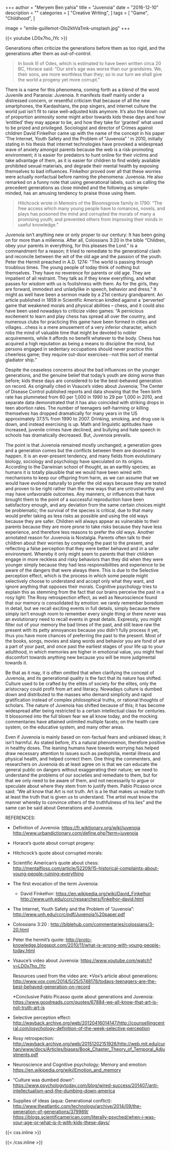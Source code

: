 +++
author = "Meryem Ben yahia"
title = "Juvenoia"
date = "2016-12-10"
description = ""
categories = [
    "Creative Writing",
]
tags = [
    "Game",
    "Childhood",
]

image = "emile-guillemot-Olo2khVaTmk-unsplash.jpg"
+++

{{< youtube LD0x7ho_IYc >}} 

Generations often criticize the generations before them as too rigid, and the generations after them as out-of-control. 

>In book III of Odes, which is estimated to have been written circa 20 BC, Horace said: “Our sire’s age was worse than our grandsires. We, their sons, are more worthless than they; so in our turn we shall give the world a progeny yet more corrupt.” 

There is a name for this phenomena, coming forth as a blend of the word Juvenile and Paranoia: Juvenoia. It manifests itself mainly under a distressed concern, or resentful criticism that because of all the new smartphones, the Kardashians, the pop singers, and internet culture the world just isn’t fit to raise well-adjusted kids anymore. It’s also the blown out of proportion animosity some might arbor towards kids these days and how ‘entitled’ they may appear to be, and how they take for ‘granted’ what used to be prized and privileged. Sociologist and director of Crimes against children David Finkelhor came up with the name of the concept in his paper ‘The Internet, Youth Safety and the Problem of “Juvenoia” ’ in 2010, initially stating in his thesis that internet technologies have provoked a widespread wave of anxiety amongst parents because the web is a risk-promoting environment; it is easier for predators to hunt online for their victims and take advantage of them, as it is easier for children to find widely available prohibited sexual materials, and degrade their mental health by exposing themselves to bad influences. Finkelhor proved over all that these worries were actually nonfactual before naming the phenomena: Juvenoia. He also remarked on a funny note that using generational labels, such as calling the precedent generations as close minded and the following as simple-minded, has an amusing tendency to praise those using them.  

>Hitchcock wrote in Memoirs of the Bloomsgrove family in 1790: “The free access which many young people have to romances, novels, and plays has poisoned the mind and corrupted the morals of many a promising youth; and prevented others from improving their minds in useful knowledge.” 

Juvenoia isn’t anything new or only proper to our century: It has been going on for more than a millennia. After all, Colossians 3:20 in the bible “Children, obey your parents in everything, for this pleases the Lord.” is a commandment for a reason; it tried to remediate to the generational clash and reconcile between the wit of the old age and the passion of the youth. Peter the Hermit preached in A.D. 1274:  "The world is passing through troublous times. The young people of today think of nothing but themselves. They have no reverence for parents or old age. They are impatient of all restraint. They talk as if they knew everything, and what passes for wisdom with us is foolishness with them. As for the girls, they are forward, immodest and unladylike in speech, behavior and dress." It might as well have been a sermon made by a 21st century grandparent. An article published in 1859 in Scientific American kindled against a ‘perverted’ game that weakened morals and physical abilities – chess, and it could also have been used nowadays to criticize video games: “A pernicious excitement to learn and play chess has spread all over the country, and numerous clubs for practicing this game have been formed in cities and villages...chess is a mere amusement of a very inferior character, which robs the mind of valuable time that might be devoted to nobler acquirements, while it affords no benefit whatever to the body. Chess has acquired a high reputation as being a means to discipline the mind, but persons engaged in sedentary occupations should never practice this cheerless game; they require out-door exercises--not this sort of mental gladiator ship.” 

Despite the ceaseless concerns about the bad influences on the younger generations, and the genuine belief that today’s youth are doing worse than before; kids these days are considered to be the best-behaved generation on record.  As originally cited in Vsauce’s video about Juvenoia; The Center of Disease Control published reports and data showing that the Teen birth rate has plummeted from 60 per 1,000 in 1990 to 29 per 1,000 in 2010, and separate data demonstrated that it has also coincided with striking drops in teen abortion rates. The number of teenagers self-harming or killing themselves has dropped dramatically for many years in the US approximately 37.5% from 1990 to 2007. Drinking, smoking, and drug use is down, and instead exercising is up. Math and linguistic aptitudes have increased, juvenile crimes have declined, and bullying and hate speech in schools has dramatically decreased. But, Juvenoia prevails.  

The point is that Juvenoia remained mostly unchanged; a generation goes and a generation comes but the conflicts between them are doomed to happen. It is an ever-present tendency, and many fields from evolutionary biology, sociology and psychology have speculated on its origins. According to the Darwinian school of thought, as an earthly species; as humans it is totally plausible that we would have been wired with mechanisms to keep our offspring from harm, as we can assume that we would have evolved naturally to prefer the old ways because they are tested and proven to be right rather than the new ways that are untrustworthy and may have unfavorable outcomes. Any manners, or influences that have brought them to the point of a successful reproduction have been satisfactory enough, and any deviation from the same certain choices might be problematic; the survival of the species is critical, due to that many would prefer taking as less risks as possible and using the old ways because they are safer. Children will always appear as vulnerable to their parents because they are more prone to take risks because they have less experience, and therefore less reasons to prefer the old ways. Another annotated reason for Juvenoia is Nostalgia. Parents often talk to their children about their worries by comparing the past to the present, and reflecting a false perception that they were better behaved and in a safer environment. Whereby it only might seem to parents that their children engage in more reckless and risky behaviors than they did when they were younger simply because they had less responsibilities and experience to be aware of the dangers that were always there. This is due to the Selective perception effect, which is the process in which some people might selectively choose to understand and accept only what they want, and ignore anything that opposes their morals. Cognitive psychology tries to explain this as stemming from the fact that our brains perceive the past in a rosy light: The Rosy retrospection effect, as well as Neuroscience found that our memory is consolidated by emotion: we rarely remember boredom in detail, but we recall exciting events in full details, simply because there simply isn’t enough room to remember every single thing or there never was an evolutionary need to recall events in great details. Expressly, you might filter out of your memory the bad times of the past, and still leave raw the present with its petty annoyances because you didn’t fully process it yet, thus you have more chances of preferring the past to the present. Most of the books, songs, movies and slang words and behavior you are fond of are a part of your past, and once past the earliest stages of your life up to your adulthood, in which memories are higher in emotional value, you might feel discomfort towards anything new because you will be more judgmental towards it. 

Be that as it may, it is often omitted that when clarifying the concept of Juvenoia, and its generational quality is the fact that its nature has shifted. Culture used to be crafted by the elites of society for the elites, only the aristocracy could profit from art and literacy. Nowadays culture is dumbed down and distributed to the masses who demand simplicity and rapid gratification instead of complex philosophical truths, or rational thoughts of scholars. The nature of Juvenoia has shifted because of this; it has become widespread after being restricted to a certain intellectual class for centuries. It blossomed into the full blown fear we all know today, and the mocking commentaries have attained unlimited multiple facets; on the health care system, on the educative system, and many other areas. 

Even if Juvenoia is mainly based on non-factual fears and unbiased ideas; it isn’t harmful. As stated before, it’s a natural phenomenon, therefore positive in healthy doses. The leaning humans have towards worrying has helped draw necessary attention to issues such as pedophilia, mental illness and physical health, and helped correct them. One thing the commenters, and researchers on Juvenoia do at least agree on is that we can educate the general public on dangers without exaggerating their nature; we need to understand the problems of our societies and remediate to them, but for that we only need to be aware of them, and not necessarily to argue or speculate about where they stem from to justify them. Pablo Picasso once said: “We all know that Art is not truth. Art is a lie that makes us realize truth at least the truth that is given us to understand. The artist must know the manner whereby to convince others of the truthfulness of his lies” and the same can be said about Generations and Juvenoia. 


REFERENCES: 

- Definition of Juvenoia: 
https://fr.wiktionary.org/wiki/juvenoia    
http://www.urbandictionary.com/define.php?term=juvenoia 

- Horace’s quote about corrupt progeny: 
- Hitchcock’s quote about corrupted morals: 
- Scientific American’s quote about chess: 
http://mentalfloss.com/article/52209/15-historical-complaints-about-young-people-ruining-everything 

- The first evocation of the term Juvenoia: 
    - David Finkelhor: 
    https://en.wikipedia.org/wiki/David_Finkelhor 
    http://www.unh.edu/ccrc/researchers/finkelhor-david.html 

- The Internet, Youth Safety and the Problem of “Juvenoia”: 
http://www.unh.edu/ccrc/pdf/Juvenoia%20paper.pdf 

- Colossians 3:20 : 
http://biblehub.com/commentaries/colossians/3-20.html 

- Peter the hermit’s quote: 
http://proto-knowledge.blogspot.com/2010/11/what-is-wrong-with-young-people-today.html 

- Vsauce’s video about Juvenoia: 
https://www.youtube.com/watch?v=LD0x7ho_IYc 

    Resources used from the video are: 
    *Vox’s article about generations:  
    http://www.vox.com/2014/5/25/5748178/todays-teenagers-are-the-best-behaved-generation-on-record 

    *Conclusive Pablo Picasso quote about generations and Juvenoia: 
    https://www.goodreads.com/quotes/67884-we-all-know-that-art-is-not-truth-art-is 

- Selective perception effect: 
http://wayback.archive.org/web/20120416014147/http://counsellingcentral.com/psychology-definition-of-the-week-selective-perception 

- Rosy retrospection: 
http://wayback.archive.org/web/20151202151926/http://web.mit.edu/curhan/www/docs/Articles/biases/Book_Chapter_Theory_of_Temporal_Adjustments.pdf 

- Neuroscience and Cognitive psychology; Memory and emotion: 
https://en.wikipedia.org/wiki/Emotion_and_memory 

- “Culture was dumbed down”: 
https://www.psychologytoday.com/blog/wired-success/201407/anti-intellectualism-and-the-dumbing-down-america  

- Supplies of ideas (aqua: Generational conflict): 
http://www.theatlantic.com/technology/archive/2014/09/the-generation-of-generations/379989/ 
https://blogs.scientificamerican.com/literally-psyched/when-i-was-your-age-or-what-is-it-with-kids-these-days/ 


{{< css.inline >}}
<style>
.canon { background: white; width: 80%; height: auto; }
</style>
{{< /css.inline >}}

